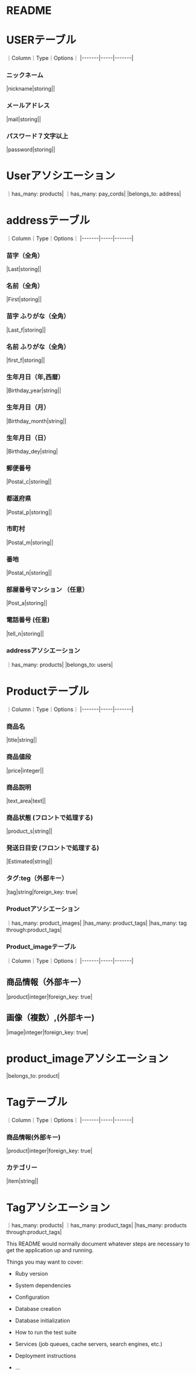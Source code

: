 # README

# USERテーブル
｜Column｜Type｜Options｜
|-------|-----|-------|
### ニックネーム
|nickname|storing||
### メールアドレス
|mail|storing||
### パスワード７文字以上
|password|storing||

# Userアソシエーション
｜has_many: products|
｜has_many: pay_cords|
|belongs_to: address|


# addressテーブル
｜Column｜Type｜Options｜
|-------|-----|-------|
### 苗字（全角）
|Last|storing||
### 名前（全角）
|First|storing||
### 苗字 ふりがな（全角）
|Last_f|storing||
### 名前 ふりがな（全角）
|first_f|storing||
### 生年月日（年,西暦）
|Birthday_year|string||
### 生年月日（月）
|Birthday_month|string||
### 生年月日（日）
|Birthday_dey|string|
### 郵便番号
|Postal_c|storing||
### 都道府県
|Postal_p|storing||
### 市町村
|Postal_m|storing||
### 番地
|Postal_n|storing||
### 部屋番号マンション （任意）
|Post_a|storing||
### 電話番号 (任意)
|tell_n|storing||

### addressアソシエーション
｜has_many: products|
|belongs_to: users|



# Productテーブル
｜Column｜Type｜Options｜
|-------|-----|-------|
### 商品名
|title|string||
### 商品値段
|price|integer||
### 商品説明
|text_area|text||
### 商品状態 (フロントで処理する)
|product_s|string||
### 発送日目安 (フロントで処理する)
|Estimated|string||
### タグ:teg（外部キー）
|tag|string|foreign_key: true|

### Productアソシエーション
 ｜has_many: product_images|
 |has_many: product_tags|
 |has_many: tag through:product_tags|


### Product_imageテーブル
｜Column｜Type｜Options｜
|-------|-----|-------|
## 商品情報（外部キー）
|product|integer|foreign_key: true|
## 画像（複数）,(外部キー)
|image|integer|foreign_key: true|

# product_imageアソシエーション
|belongs_to: product|


# Tagテーブル
｜Column｜Type｜Options｜
|-------|-----|-------|
### 商品情報(外部キー)
|product|integer|foreign_key: true|
### カテゴリー
|item|string||

# Tagアソシエーション
｜has_many: products|
｜has_many: product_tags|
|has_many: products through:product_tags|




This README would normally document whatever steps are necessary to get the
application up and running.

Things you may want to cover:


* Ruby version

* System dependencies

* Configuration

* Database creation

* Database initialization

* How to run the test suite

* Services (job queues, cache servers, search engines, etc.)

* Deployment instructions

* ...
